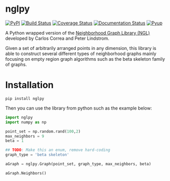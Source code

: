 # nglpy
[![PyPI](https://img.shields.io/pypi/v/nglpy.svg)](https://pypi.python.org/pypi/nglpy)
[![Build Status](https://travis-ci.org/maljovec/nglpy.svg?branch=master)](https://travis-ci.org/maljovec/nglpy)
[![Coverage Status](https://coveralls.io/repos/github/maljovec/nglpy/badge.svg?branch=master)](https://coveralls.io/github/maljovec/nglpy?branch=master)
[![Documentation Status](https://readthedocs.org/projects/nglpy/badge/?version=latest)](https://nglpy.readthedocs.io/en/latest/?badge=latest)
[![Pyup](https://pyup.io/repos/github/maljovec/nglpy/shield.svg)](https://pyup.io/repos/github/maljovec/nglpy/)

A Python wrapped version of the [Neighborhood Graph Library
(NGL)](http://www.ngraph.org/) developed by Carlos Correa and Peter Lindstrom.

[//]: # (LONG_DESCRIPTION)

Given a set of arbitrarily arranged points in any dimension, this library is
able to construct several different types of neighborhood graphs mainly focusing
on empty region graph algorithms such as the beta skeleton family of graphs.

[//]: # (END_LONG_DESCRIPTION)

# Installation

```
pip install nglpy
```

Then you can use the library from python such as the example below:

```python
import nglpy
import numpy as np

point_set = np.random.rand(100,2)
max_neighbors = 9
beta = 1

## TODO: Make this an enum, remove hard-coding
graph_type = 'beta skeleton'

aGraph = nglpy.Graph(point_set, graph_type, max_neighbors, beta)

aGraph.Neighbors()
```
